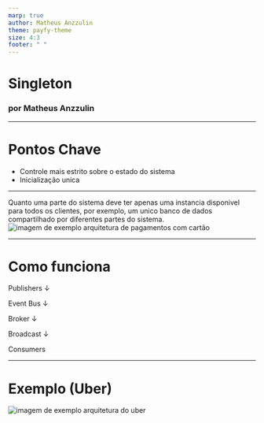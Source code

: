 ```yaml
---
marp: true
author: Matheus Anzzulin
theme: payfy-theme
size: 4:3
footer: " "
---
```

<!-- _class: lead -->
# Singleton
### por Matheus Anzzulin

---
# Pontos Chave
- Controle mais estrito sobre o estado do sistema
- Inicialização unica

---
Quanto uma parte do sistema deve ter apenas uma instancia disponivel para todos os clientes, por exemplo, um unico banco de dados compartilhado por diferentes partes do sistema.
![imagem de exemplo arquitetura de pagamentos com cartão](
https://refactoring.guru/images/patterns/content/singleton/singleton-comic-1-en.png?id=157509c5693a657ba465c7a9d58a7c25)

---

# Como funciona

Publishers
&darr;

Event Bus
&darr;

Broker
&darr;

Broadcast
&darr;

Consumers

---
# Exemplo (Uber)
![imagem de exemplo arquitetura do uber](https://media.geeksforgeeks.org/wp-content/cdn-uploads/20201120210648/Uber-System-Design-High-Level-Architecture.png)
